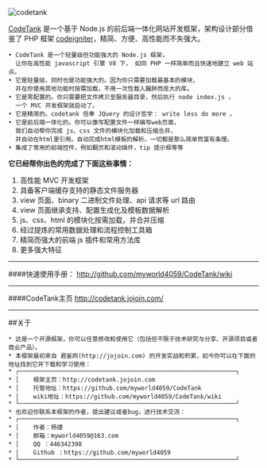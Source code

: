 ![codetank](http://codetank.jojoin.com/img/codetanklogo1.png)

[CodeTank](http://codetank.jojoin.com/) 是一个基于 Node.js 的前后端一体化网站开发框架，架构设计部分借鉴了 PHP 框架 [codeigniter](http://codeigniter.org.cn/)，精简、方便、高性能而不失强大。

```
• CodeTank 是一个轻量级但功能强大的 Node.js 框架， 
  让你在高性能 javascript 引擎 V8 下， 如同 PHP 一样简单而且快速地建立 web 站点。
• 它是轻量级，同时也是功能强大的。因为你只需要加载最基本的模块，
  并在你使用其他功能时按需加载，不用一次性载入臃肿而庞大的库。
• 它是零配置的。你只需要把文件拷贝至服务器目录，然后执行 node index.js ，
  一个 MVC 开发框架就启动了。
• 它是精简的。codetank 信奉 JQuery 的设计哲学： write less do more 。
• 它是前后端一体化的。你可以像写配置文件一样编写web页面，
  我们自动帮你完成 js、css 文件的模块化加载和压缩合并，
  并自动在html里引用。自动完成html模板的解析。一切都是那么简单而富有条理。
• 集成了常用的前端控件，例如翻页和滚动插件，tip 提示框等等
```

**它已经帮你出色的完成了下面这些事情：**

1. 高性能 MVC 开发框架
2. 具备客户端缓存支持的静态文件服务器
3. view 页面、binary 二进制文件处理、api 请求等 url 路由
4. view 页面继承支持、配置生成化及模板数据解析
5. js、css、html 的模块化按需加载，并合并压缩
6. 经过提炼的常用数据处理和流程控制工具箱
7. 精简而强大的前端 js 插件和常用方法库
8. 更多强大特征


****

####快速使用手册：
http://github.com/myworld4059/CodeTank/wiki

****

####CodeTank主页
http://codetank.jojoin.com/

****

##关于

```
* 这是一个开源框架，你可以任意修改和使用它（包括但不限于技术研究与分享、开源项目或者商业产品）。
* 本框架最初来自 君鉴网(http://jojoin.com) 的开发实战和积累，如今你可以在下面的地址找到它并下载和学习使用：
* ┌─────────────────────────────────────────────────────────────┐
* │    框架主页：http://codetank.jojoin.com
* │    托管地址：https://github.com/myworld4059/CodeTank
* │    wiki地址：https://github.com/myworld4059/CodeTank/wiki
* └─────────────────────────────────────────────────────────────┘
* 也欢迎你联系本框架的作者，提出建议或者bug，进行技术交流：
* ┌─────────────────────────────────────────────────────────────┐
* │    作者：杨捷
* │    邮箱：myworld4059@163.com
* │    QQ ：446342398
* │    Github ：https://github.com/myworld4059
* └─────────────────────────────────────────────────────────────┘
```

